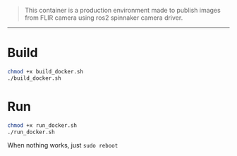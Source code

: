 
> This container is a production environment made to publish images from FLIR camera using ros2 spinnaker camera driver.

---
# Build
```bash
chmod +x build_docker.sh
./build_docker.sh
```

# Run
```bash
chmod +x run_docker.sh
./run_docker.sh
```
When nothing works, just `sudo reboot`

